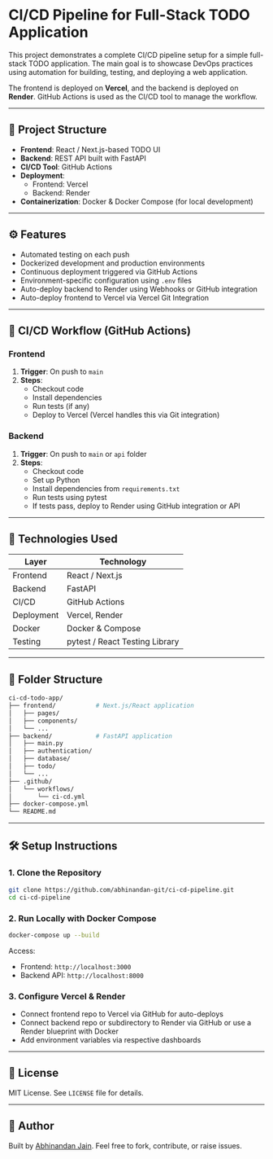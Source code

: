 # CI/CD Pipeline for Full-Stack TODO Application

This project demonstrates a complete CI/CD pipeline setup for a simple full-stack TODO application. The main goal is to showcase DevOps practices using automation for building, testing, and deploying a web application.

The frontend is deployed on **Vercel**, and the backend is deployed on **Render**. GitHub Actions is used as the CI/CD tool to manage the workflow.

---

## 📌 Project Structure

- **Frontend**: React / Next.js-based TODO UI
- **Backend**: REST API built with FastAPI
- **CI/CD Tool**: GitHub Actions
- **Deployment**: 
  - Frontend: Vercel
  - Backend: Render
- **Containerization**: Docker & Docker Compose (for local development)

---

## ⚙️ Features

- Automated testing on each push
- Dockerized development and production environments
- Continuous deployment triggered via GitHub Actions
- Environment-specific configuration using `.env` files
- Auto-deploy backend to Render using Webhooks or GitHub integration
- Auto-deploy frontend to Vercel via Vercel Git Integration

---

## 🚀 CI/CD Workflow (GitHub Actions)

### Frontend

1. **Trigger**: On push to `main`
2. **Steps**:
   - Checkout code
   - Install dependencies
   - Run tests (if any)
   - Deploy to Vercel (Vercel handles this via Git integration)

### Backend

1. **Trigger**: On push to `main` or `api` folder
2. **Steps**:
   - Checkout code
   - Set up Python
   - Install dependencies from `requirements.txt`
   - Run tests using pytest
   - If tests pass, deploy to Render using GitHub integration or API

---

## 🧰 Technologies Used

| Layer      | Technology      |
|------------|------------------|
| Frontend   | React / Next.js  |
| Backend    | FastAPI          |
| CI/CD      | GitHub Actions   |
| Deployment | Vercel, Render   |
| Docker     | Docker & Compose |
| Testing    | pytest / React Testing Library |

---

## 📂 Folder Structure

```bash
ci-cd-todo-app/
├── frontend/           # Next.js/React application
│   ├── pages/
│   ├── components/
│   └── ...
├── backend/            # FastAPI application
│   ├── main.py
│   ├── authentication/
│   ├── database/
│   ├── todo/
│   └── ...
├── .github/
│   └── workflows/
│       └── ci-cd.yml
├── docker-compose.yml
└── README.md
````

---

## 🛠️ Setup Instructions

### 1. Clone the Repository

```bash
git clone https://github.com/abhinandan-git/ci-cd-pipeline.git
cd ci-cd-pipeline
```

### 2. Run Locally with Docker Compose

```bash
docker-compose up --build
```

Access:

* Frontend: `http://localhost:3000`
* Backend API: `http://localhost:8000`

### 3. Configure Vercel & Render

* Connect frontend repo to Vercel via GitHub for auto-deploys
* Connect backend repo or subdirectory to Render via GitHub or use a Render blueprint with Docker
* Add environment variables via respective dashboards

---

## 📄 License

MIT License. See `LICENSE` file for details.

---

## 🙌 Author

Built by [Abhinandan Jain](https://github.com/abhinandan-git).
Feel free to fork, contribute, or raise issues.
